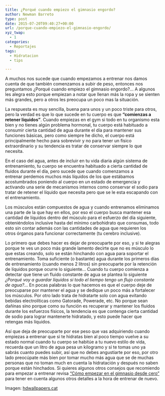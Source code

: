 ```yaml
---
title: ¿Porqué cuando empiezo el gimnasio engordo?
author: Newman Barreto
type: post
date: 2015-07-20T09:40:27+00:00
url: /porque-cuando-empiezo-el-gimnasio-engordo/
xyz_twap:
  - 1
categories:
  - Reportajes
tags:
  - Hidratacion
  - tips

---
```

<span class="main-paragraph">A muchos nos sucede que cuando empezamos a entrenar nos damos cuenta de que también comenzamos a subir de peso, entonces nos preguntamos ¿Porqué cuando empiezo el gimnasio engordo?&#8230; A algunos les alegra esto porque empiezan a notar que llenan más la ropa y se sienten más grandes, pero a otros les preocupa un poco mas la situación.</span>

La respuesta es muy sencilla, buena para unos y un poco triste para otros, pero la verdad es que lo que sucede en tu cuerpo es que **&#8220;comienzas a retener líquidos&#8221;**. Cuando empiezas en el gym si todo en tu organismo esta bien y no tienes algún problema hormonal, tu cuerpo está habituado a consumir cierta cantidad de agua durante el día para mantener sus funciones básicas, pero como siempre he dicho, el cuerpo está principalmente hecho para sobrevivir y no para tener un físico extraordinario y su tendencia es tratar de conservar siempre lo que necesita.

En el caso del agua, antes de incluir en tu vida diaria algún sistema de entrenamiento, tu cuerpo se encuentra habituado a cierta cantidad de fluidos durante el día, pero sucede que cuando comenzamos a entrenar perdemos muchos más líquidos de los que estábamos acostumbrados poniendo al cuerpo en un estado de emergencia y activando una serie de mecanismos internos como conservar el sodio para tratar de retener el líquido que necesita pero que se le esta escapando con el entrenamiento.

Los músculos están compuestos de agua y cuando entrenamos eliminamos una parte de la que hay en ellos, por eso el cuerpo busca mantener esa cantidad de líquidos dentro del músculo para el esfuerzo del día siguiente, obteniéndolos inclusive hasta del mínimo carbohidrato que consumas, todo esto sin contar además con las cantidades de agua que requieren los otros órganos para funcionar correctamente (tu cerebro inclusive).

Lo primero que debes hacer es dejar de preocuparte por eso, y si te alegras porque te ves un poco más grande lamento decirte que no es músculo lo que estas creando, solo se están hinchando con agua para soportar el entrenamiento. Toma suficiente (o bastante) agua durante los primeros días de entrenamiento (cuando menos 2 litros) sin preocuparte por la retención de líquidos porque ocurre lo siguiente&#8230; Cuando tu cuerpo comienza a detectar que tiene un fluido constante de agua se plantea lo siguiente _¿Porqué voy a guardar líquidos si todo el tiempo tengo un flujo constante de agua?_&#8230; En pocas palabras lo que hacemos es que el cuerpo deje de preocuparse por mantener el agua y se dedique un poco más a fortalecer los músculos. Por otro lado trata de hidratarte solo con agua evitando bebidas electrolíticas como Gatorade, Powerade, etc. No porque sean dañinas sino porque como su función es recuperar y mantener los fluidos durante los esfuerzos físicos, la tendencia es que contenga cierta cantidad de sodio para lograr mantenerte hidratado, y esto puede hacer que retengas más líquidos.

Así que deja de preocuparte por ese peso que vas adquiriendo cuando empiezas a entrenar que si te hidratas bien al poco tiempo vuelve a su estado normal cuando tu cuerpo se habitúe a tu nuevo estilo de vida, recuerda que un litro de agua pesa un kilogramo y si te tomas uno ya sabrás cuanto puedes subir, así que no debes angustiarte por eso, por otro lado preocúpate más bien por tomar mucho más agua que se de muchas personas que no toman much en cuenta la hidratación y después no saben porque están hinchados. Si quieres algunos otros consejos que recomiendo para empezar a entrenar revisa [&#8220;Cómo empezar en el gimnasio desde cero&#8221;][1] para tener en cuenta algunos otros detalles a la hora de entrenar de nuevo.

Imagen: <a href="https://hdwallpapers.cat/sad_ball_face_smiley_abstract_3d_and_cg_hd-wallpaper-1912685/" target="_blank">hdwallpapers.cat</a>

 [1]: http://fisicones.com/como-empezar-el-gimnasio-desde-cero